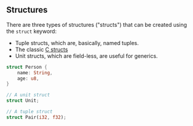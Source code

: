## Structures
There are three types of structures ("structs") that can be created using the `struct` keyword:
- Tuple structs, which are, basically, named tuples.
- The classic [C structs](https://en.wikipedia.org/wiki/Struct_(C_programming_language))
- Unit structs, which are field-less, are useful for generics.
```rust
struct Person {
    name: String,
    age: u8,
}

// A unit struct
struct Unit;

// A tuple struct
struct Pair(i32, f32);
```